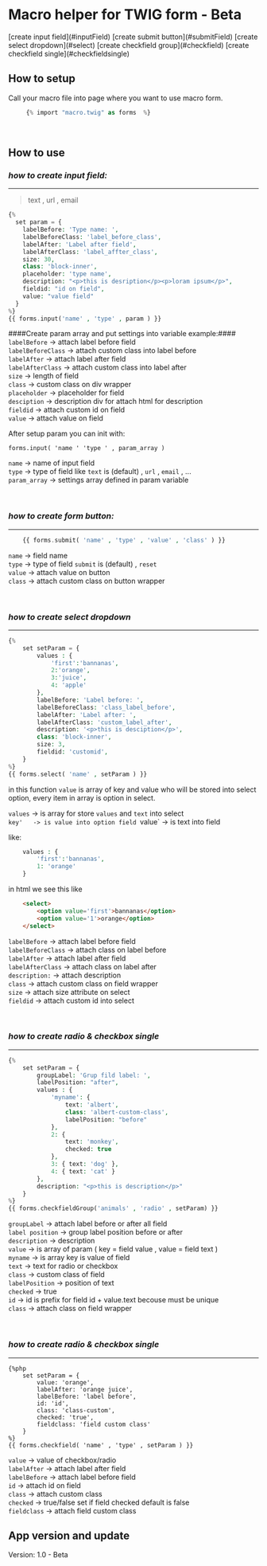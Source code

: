 #  Macro helper for TWIG form - Beta #

<nav>
[create input field](#inputField)
[create submit button](#submitField)
[create select dropdown](#select)
[create checkfield group](#checkfield)
[create checkfield single](#checkfieldsingle)
</nav>

## How to setup ##

Call your macro file into page where you want to use macro form.

```php  
	 {% import "macro.twig" as forms  %}
```

<br/>

## How to use ##

### <a name="inputField"></a>*how to create input field:* ###
- - - -

>text , url , email


```php  
{%
  set param = {  
    labelBefore: 'Type name: ',  
    labelBeforeClass: 'label_before_class',  
    labelAfter: 'Label after field',  
    labelAfterClass: 'label_affter_class',  
    size: 30,  
    class: 'block-inner',  
    placeholder: 'type name',  
    description: "<p>this is desription</p><p>loram ipsum</p>",
    fieldid: "id on field",
    value: "value field"
  }  
%}  
{{ forms.input('name' , 'type' , param ) }}  
```

####Create param array and put settings into variable example:####
  `labelBefore`      ->  attach label before field   
  `labelBeforeClass` ->  attach custom class into label before   
  `labelAfter`       ->  attach label after field   
  `labelAfterClass`  ->  attach custom class into label after   
  `size`             ->  length of field   
  `class`            ->  custom class on div wrapper   
  `placeholder`      ->  placeholder for field   
  `desciption`       ->  description div for attach html for description  
  `fieldid`          ->  attach custom id on field  
  `value`            ->  attach value on field

  After setup param you can init with:

  ` forms.input( 'name ' 'type ' , param_array ) `

  `name`         -> name of input field   
  `type`         -> type of field like `text` is (default) , `url` , `email` , ...   
  `param_array`  -> settings array defined in param variable   

<br/>

### <a name="submitField"></a>*how to create form button:* ###
- - -

```php  
    {{ forms.submit( 'name' , 'type' , 'value' , 'class' ) }}
```

  `name`    -> field name  
  `type`    -> type of field `submit` is (default) , `reset`  
  `value`   -> attach value on button  
  `class`   -> attach custom class on button wrapper  

<br/>

### <a name="select"></a> *how to create select dropdown* ###
- - -

```php  
{%
    set setParam = {  
        values : {  
            'first':'bannanas',  
            2:'orange',  
            3:'juice',  
            4: 'apple'  
        },  
        labelBefore: 'Label before: ',  
        labelBeforeClass: 'class_label_before',  
        labelAfter: 'Label after: ',  
        labelAfterClass: 'custom_label_after',  
        description: '<p>this is desciption</p>',  
        class: 'block-inner',  
        size: 3,  
        fieldid: 'customid',  
    }  
%}
{{ forms.select( 'name' , setParam ) }}
```

  in this function `value` is array of key and value who will be stored into select option,
  every item in array is option in select.
 
 `values`      -> is array for store `values` and `text` into select   
     `key'   -> is value into option field
     `value` -> is text into field
  
like:   
```php  
    values : {  
        'first':'bannanas',  
        1: 'orange'  
    }  
```   
in html we see this like  
```html  
    <select>  
        <option value='first'>bannanas</option>  
        <option value='1'>orange</option>  
    </select>  
```

`labelBefore`        ->  attach label before field  
`labelBeforeClass`   ->  attach class on label before  
`labelAfter`         ->  attach label after field  
`labelAfterClass`    ->  attach class on label after  
`description:`       ->  attach description  
`class`              ->  attach custom class on field wrapper  
`size`               ->  attach size attribute on select  
`fieldid`            ->  attach custom id into select  

<br/>

### <a name="checkfield"></a> *how to create radio & checkbox single* ###
- - -


```php
{%
    set setParam = {  
        groupLabel: 'Grup fild label: ',  
        labelPosition: "after",  
        values : {  
            'myname': {  
                text: 'albert',  
                class: 'albert-custom-class',  
                labelPosition: "before"  
            },  
            2: {  
                text: 'monkey',  
                checked: true  
            },  
            3: { text: 'dog' },  
            4: { text: 'cat' }  
        },  
        description: "<p>this is description</p>"  
    }  
%}  
{{ forms.checkfieldGroup('animals' , 'radio' , setParam) }} 
```

`groupLabel`           ->  attach label before or after all field  
`label position`       ->  group label position before or after  
`description`          ->  description  
`value`                ->  is array of param ( key = field value , value = field text )  
    `myname`              -> is array key is value of field  
        `text`            -> text for radio or checkbox  
        `class`           -> custom class of field  
        `labelPosition`   -> position of text  
        `checked`         -> true  
`id`                   -> id is prefix for field id + value.text becouse must be unique  
`class`                -> attach class on field wrapper  

<br/>

### <a name="checkfieldsingle"></a> *how to create radio & checkbox single* ###
- - -

```
{%php  
    set setParam = {  
        value: 'orange',  
        labelAfter: 'orange juice',  
        labelBefore: 'label before',  
        id: 'id',  
        class: 'class-custom',  
        checked: 'true',  
        fieldclass: 'field custom class'  
    }  
%}  
{{ forms.checkfield( 'name' , 'type' , setParam ) }}
```

`value`       -> value of checkbox/radio  
`labelAfter`  -> attach label after field  
`labelBefore` -> attach label before field  
`id`          -> attach id on field  
`class`       -> attach custom class  
`checked`     -> true/false set if field checked default is false  
`fieldclass`  -> attach field custom class  


## App version and update ##

Version: 1.0 - Beta